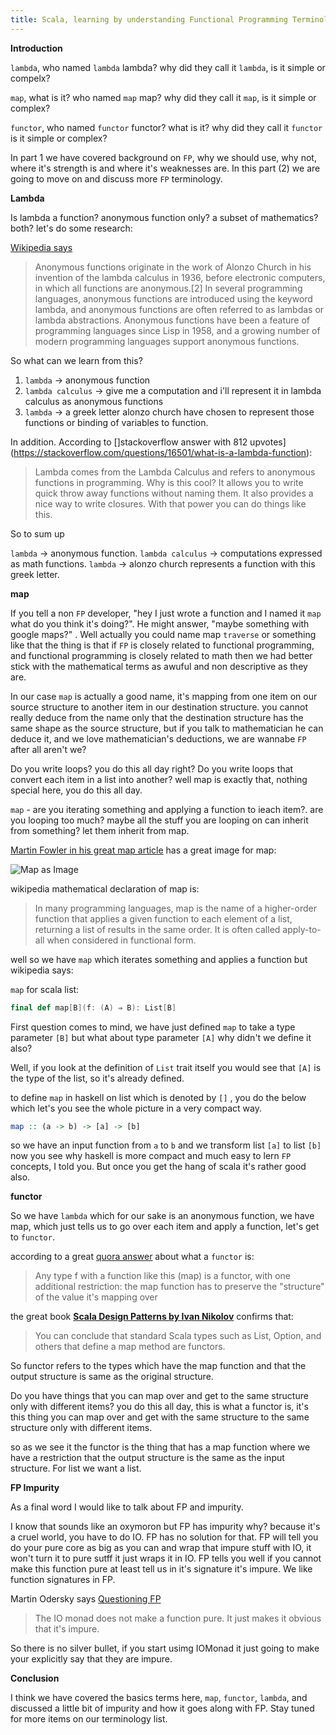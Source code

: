 ```yaml
---
title: Scala, learning by understanding Functional Programming Terminology part 2
---
```

**Introduction**

`lambda`, who named `lambda` lambda? why did they call it `lambda`, is it simple or compelx?

`map`, what is it? who named `map` map? why did they call it `map`, is it simple or complex?

`functor`, who named `functor` functor? what is it? why did they call it `functor` is it simple or complex?

In part 1 we have covered background on `FP`, why we should use, why not, where it's strength is and where it's weaknesses are.  In this part (2) we are going to move on and discuss more `FP` terminology.

**Lambda**

Is lambda a function? anonymous function only? a subset of mathematics? both? let's do some research:

[Wikipedia says](https://en.wikipedia.org/wiki/Anonymous_function)

>Anonymous functions originate in the work of Alonzo Church in his invention of the lambda calculus in 1936, before electronic computers, in which all functions are anonymous.[2] In several programming languages, anonymous functions are introduced using the keyword lambda, and anonymous functions are often referred to as lambdas or lambda abstractions. Anonymous functions have been a feature of programming languages since Lisp in 1958, and a growing number of modern programming languages support anonymous functions.

So what can we learn from this?

1. `lambda` -> anonymous function
1. `lambda calculus` -> give me a computation and i'll represent it in lambda calculus as anonymous functions
1. `lambda` -> a greek letter alonzo church have chosen to represent those functions or binding of variables to function.

In addition.  According to []stackoverflow answer with 812 upvotes](https://stackoverflow.com/questions/16501/what-is-a-lambda-function):

> Lambda comes from the Lambda Calculus and refers to anonymous functions in programming.  Why is this cool? It allows you to write quick throw away functions without naming them. It also provides a nice way to write closures. With that power you can do things like this.

So to sum up

`lambda` -> anonymous function.
`lambda calculus` -> computations expressed as math functions.
`lambda` -> alonzo church represents a function with this greek letter. 

**map**

If you tell a non `FP` developer, "hey I just wrote a function and I named it `map` what do you think it's doing?".  He might answer, "maybe something with google maps?" . Well actually you could name map `traverse` or something like that the thing is that if `FP` is closely related to functional programming, and functional programming is closely related to math then we had better stick with the mathematical terms as awuful and non descriptive as they are.  

In our case `map` is actually a good name, it's mapping from one item on our source structure to another item in our destination structure.  you cannot really deduce from the name only that the destination structure has the same shape as the source structure, but if you talk to mathematician he can deduce it, and we love mathematician's deductions, we are wannabe `FP` after all aren't we?

Do you write loops? you do this all day right? Do you write loops that convert each item in a list into another? well map is exactly that, nothing special here, you do this all day.

`map` - are you iterating something and applying a function to ieach item?.  are you looping too much? maybe all the stuff you are looping on can inherit from something? let them inherit from map. 

[Martin Fowler in his great map article](https://martinfowler.com/articles/collection-pipeline/map.html) has a great image for map: 

![Map as Image](https://martinfowler.com/articles/collection-pipeline/collection-pipeline/map.png)

wikipedia mathematical declaration of map is:

>In many programming languages, map is the name of a higher-order function that applies a given function to each element of a list, returning a list of results in the same order. It is often called apply-to-all when considered in functional form.

well so we have `map` which iterates something and applies a function but wikipedia says:

`map` for scala list:

```scala
final def map[B](f: (A) ⇒ B): List[B]
```

First question comes to mind, we have just defined `map` to take a type parameter `[B]` but what about type parameter `[A]` why didn't we define it also?

Well, if you look at the definition of `List` trait itself you would see that `[A]` is the type of the list, so it's already defined.   

to define `map` in haskell on list which is denoted by `[]` , you do the below which let's you see the whole picture in a very compact way.

```haskell
map :: (a -> b) -> [a] -> [b]
```

so we have an input function from `a` to `b` and we transform list `[a]` to list `[b]` now you see why haskell is more compact and much easy to lern `FP` concepts, I told you.  But once you get the hang of scala it's rather good also.

**functor**

So we have `lambda` which for our sake is an anonymous function, we have map, which just tells us to go over each item and apply a function, let's get to `functor`.

according to a great [quora answer](https://www.quora.com/Functional-Programming-What-is-a-functor) about what a `functor` is:

> Any type f with a function like this (map) is a functor, with one additional restriction: the map function has to preserve the "structure" of the value it's mapping over

the great book **[Scala Design Patterns by Ivan Nikolov](https://devatrest.blogspot.co.il/2017/07/scala-design-patterns-book-review.html)** confirms that:

>You can conclude that standard Scala types such as List, Option, and others that define a map method are functors.

So functor refers to the types which have the map function and that the output structure is same as the original structure.

Do you have things that you can map over and get to the same structure only with different items? you do this all day, this is what a functor is, it's this thing you can map over and get with the same structure to the same structure only with different items.

so as we see it the functor is the thing that has a map function where we have a restriction that the output structure is the same as the input structure.  For list we want a list.

**FP Impurity**

As a final word I would like to talk about FP and impurity.

I know that sounds like an oxymoron but FP has impurity why? because it's a cruel world, you have to do IO.  FP has no solution for that.  FP will tell you do your pure core as big as you can and wrap that impure stuff with IO, it won't turn it to pure sutff it just wraps it in IO.  FP tells you well if you cannot make this function pure at least tell us in it's signature it's impure.  We like function signatures in FP.

Martin Odersky says [Questioning FP](https://webcache.googleusercontent.com/search?q=cache:Azjq01tGknsJ:https://groups.google.com/d/topic/scala-debate/xYlUlQAnkmE+&cd=2&hl=en&ct=clnk&gl=il)

>The IO monad does not make a function pure. It just makes it obvious
 that it's impure.
 
 So there is no silver bullet, if you start usimg IOMonad it just going to make your explicitly say that they are impure.
 
 
**Conclusion**

I think we have covered the basics terms here, `map`, `functor`, `lambda`, and discussed a little bit of impurity and how it goes along with FP.  Stay tuned for more items on our terminology list.